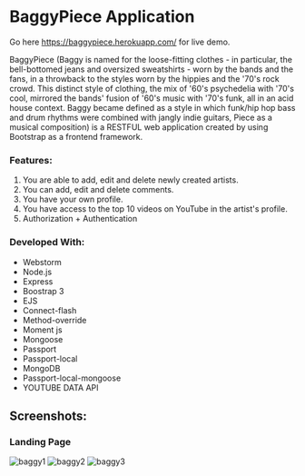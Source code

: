 # BaggyPiece Application

Go here https://baggypiece.herokuapp.com/ for live demo.

BaggyPiece (Baggy is named for the loose-fitting clothes - in particular, the bell-bottomed jeans and oversized sweatshirts - worn by the bands and the fans, in a throwback to the styles worn by the hippies and the '70's rock crowd. This distinct style of clothing, the mix of '60's psychedelia with '70's cool, mirrored the bands' fusion of '60's music with '70's funk, all in an acid house context. Baggy became defined as a style in which funk/hip hop bass and drum rhythms were combined with jangly indie guitars, Piece as a musical composition) is a RESTFUL web application created by using Bootstrap as a frontend framework.

 ### Features:

1. You are able to add, edit and delete newly created artists.
2. You can add, edit and delete comments.
3. You have your own profile.
4. You have access to the top 10 videos on YouTube in the artist's profile.
5. Authorization + Authentication

### Developed With:

- Webstorm
- Node.js
- Express 
- Boostrap 3
- EJS
- Connect-flash
- Method-override
- Moment js
- Mongoose
- Passport
- Passport-local
- MongoDB
- Passport-local-mongoose
- YOUTUBE DATA API

## Screenshots:

### Landing Page

![baggy1](https://user-images.githubusercontent.com/21204863/39633900-9b27825e-4fb9-11e8-9741-9c58610b7343.jpg)
![baggy2](https://user-images.githubusercontent.com/21204863/39633901-9b43db16-4fb9-11e8-9000-3d11092d09fb.jpg)
![baggy3](https://user-images.githubusercontent.com/21204863/39633902-9b60ce2e-4fb9-11e8-8916-e3199672970f.jpg)



